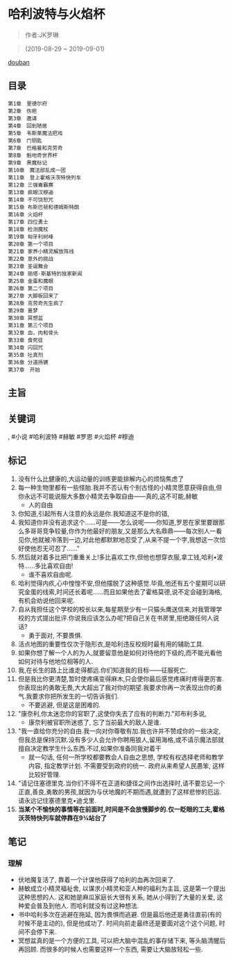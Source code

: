 # 哈利波特与火焰杯

> 作者:JK罗琳

> (2019-08-29 ~ 2019-09-01)

[douban](https://book.douban.com/subject/1009257/)

## 目录
```
第1章　里德尔府
第2章　伤疤
第3章　邀请
第4章　回到陋居
第5章　韦斯莱魔法把戏
第6章　门钥匙
第7章　巴格曼和克劳奇
第8章　魁地奇世界杯
第9章　黑魔标记
第10章　魔法部乱成一团
第11章　登上霍格沃茨特快列车
第12章 三强崙霸赛
第13章 疯眼汉穆迪
第14章 不可饶恕咒
第15章 布斯巴顿和德姆斯特朗
第16章 火焰杯
第17章 四位勇士
第18章 检测魔杖
第19章 匈牙利树峰
第20章 第一个项目
第21章 家养小精灵解放阵线
第22章 意外的挑战
第23章 圣诞舞会
第24章 丽塔·斯基特的独家新闻
第25章 金蛋和魔眼
第26章 第二个项目
第27章 大脚板回来了
第28章 克劳奇先生疯了
第29章 噩梦
第30章 冥想盆
第31章 第三个项目
第32章 血，肉和骨头
第33章 食死徒
第34章 闪回咒
第35章 吐真剂
第36章 分道扬镳
第37章　开始
```

## 主旨

## 关键词
, #小说 #哈利波特 #赫敏 #罗恩 #火焰杯 #穆迪


## 标记
1. 没有什么比健康的,大运动量的训练更能排解内心的烦恼焦虑了
2. 每一种生物里都有一些怪胎.我并不否认有个别古怪的小精灵愿意获得自由,但你永远不可能说服大多数小精灵去争取自由——真的,这不可能,赫敏
	* 人的自由
3. 你知道,引起所有人注意的永远是你.我知道这不是你的错,
4. 我知道你并没有追求这个……可是——怎么说呢——你知道,罗恩在家里要跟那么多哥哥竞争较量,你作为他最好的朋友,又是那么大名鼎鼎——每次别人一看见你,他就被冷落到一边,对此他都默默地忍受了,从来不提一个字,我想这一次恰好使他忍无可忍了……"
6. 然后就对着多比把门重重关上!多比喜欢工作,但他也想穿衣服,拿工钱,哈利•波特……多比喜欢自由!
	* 谁不喜欢自由呢.
7. 哈利觉得内疚,心中惶惶不安,但他摆脱了这种感觉.毕竟,他还有五个星期可以研究金蛋的线索,时间还长着呢……而且如果他去了霍格莫德,说不定会碰到海格,有机会劝说他回来呢.
8. 自从我担任这个学校的校长以来,每星期至少有一只猫头鹰送信来,对我管理学校的方式提出批评.你说我应该怎么办呢?把自己关在书房里,拒绝跟任何人说话?
	* 勇于面对, 不要畏惧.
9. 活点地图的重要性仅次于隐形衣,是哈利违反校规时最有用的辅助工具.
10. 如果你想了解一个人的为人,就要留意他是如何对待他的下级的,而不能光看他如何对待与他地位相等的人.
12. 我,在长生的路上比谁走得都远.你们知道我的目标——征服死亡.
14. 但是我比你更清楚,暂时使疼痛变得麻木,只会使你最后感觉疼痛时疼得更厉害.你表现出的勇敢无畏,大大超出了我对你的期望.我要求你再一次表现出你的勇气.我要求你把所发生的一切告诉我们.
	* 不要逃避, 但是这是困难的.
15. "康奈利,你太迷恋你的官职了,这使你失去了应有的判断力."邓布利多说,
	* 康奈利被官职所迷惑了, 忘了当前最大的敌人是谁.
16. "我一直给你充分的自由.我一向对你尊敬有加.我也许并不赞成你的一些决定,但我总是保持沉默.没有多少人会允许你聘用狼人,留用海格,或不请示魔法部就擅自决定教学生什么东西.不过,如果你准备同我对着干
	* 就一句话, 任何一所学校都要教会人自由之思想, 学校有权选择老师和教学内容, 指定教学计划. 不需要受到政府的统一. 政府从来希望人民愚笨, 这样比较好管理.
18. "请记住塞德里克.当你们不得不在正道和捷径之间作出选择时,请不要忘记一个正直,善良,勇敢的男孩,就因为与伏地魔的不期而遇,就遭到了这样悲惨的厄运.请永远记住塞德里克•迪戈里.
19. **当某个不愉快的事情等在前面时,时间是不会放慢脚步的.仅一眨眼的工夫,霍格沃茨特快列车就停靠在9¾站台了**

## 笔记

### 理解
* 伏地魔复活了, 靠着一个计谋他获得了哈利的血再次回来了.
* 赫敏成立小精灵福祉舍, 以谋求小精灵和亚人种的福利为主旨, 这是第一个提出这种思想的人. 这和她是麻瓜家庭长大很有关系, 她从小得到了大量的关爱, 这种爱会普及到他人. 而哈利就没有过这种想法.
* 书中哈利多次在逃避在拖延, 因为畏惧而逃避. 但是最后他还是勇往直前(有的时候不是主动的), 但是他成功了. 时间向前走最终还是要面对这个这个问题, 时间不会停下来.
* 冥想盆真的是一个方便的工具, 可以把大脑中混乱的事存储下来, 等头脑清醒后再回顾. 而很多的时候人也需要这样一个东西, 需要让大脑放轻松一些.
